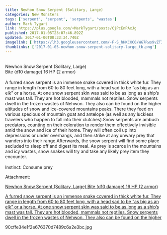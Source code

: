 ```yaml
---
title: Newhon Snow Serpent (Solitary, Large)
categories: New Monsters
tags: ['serpent', 'serpent', 'serpents', 'wastes']
author: Mark Tygart
link: https://plus.google.com/+MarkTygart/posts/CjPcEnPAxJg
published: 2017-01-05T23:07:46.892Z
updated: 2017-01-06T00:33:34.740Z
imagelink: ['https://lh3.googleusercontent.com/-F-S_hHKCXC0/WG7Rws9vZTI/AAAAAAAADVk/DmQAHoFTn64xgNRucb8V66Cpv9VjuJ_tQCJoC/w236-h253/90cffe34e1f2e676370d7489c6a2e3bc.jpg']
thumblinks: ['2017-01-05-newhon-snow-serpent-solitary-large_tb.png']
---
```


<br />Newhon Snow Serpent	(Solitary, Large)<br />Bite (d10 damage)	16 HP	(2 armor)<br /><br />A furred snow serpent is an immense snake covered in thick white fur. They range in length from 60 to 80 feet long, with a head sad to be “as big as an elk” or a horse. At one snow serpent skin was said to be as long as a ship’s mast was tall. They are hot blooded, mammals not reptiles. Snow serpents dwell in the frozen wastes of Nehwon. They also can be found on the higher altitudes of snow and ice-covered mountains peaks. There they feed on various specious of mountain goat and antelope (as well as any luckless travelers who happen to fall into their clutches).Snow serpents are ambush predators, counting on their coloration to render them effectively invisible amid the snow and ice of their home. They will often coil up into depressions or under overhangs, and then strike at any unwary prey that wanders into their range.Afterwards, the snow serpent will find some place secluded to sleep off and digest its meal. As prey is scarce in the mountains and icy wastes, snow snakes will try and take any likely prey item they encounter.<br /><br />Instinct: Consume prey


Attachment:

<a href='https://plus.google.com/photos/118088719859349999400/albums/6372261157922572993/6372261157409875250?sqi=100084733231320276299&sqsi=a00a0016-f654-4964-9167-775a274a627c&sqi=100084733231320276299&sqsi=a00a0016-f654-4964-9167-775a274a627c'>Newhon Snow Serpent (Solitary, Large)
Bite (d10 damage) 16 HP (2 armor)

A furred snow serpent is an immense snake covered in thick white fur. They range in length from 60 to 80 feet long, with a head sad to be “as big as an elk” or a horse. At one snow serpent skin was said to be as long as a ship’s mast was tall. They are hot blooded, mammals not reptiles. Snow serpents dwell in the frozen wastes of Nehwon. They also can be found on the higher</a>


90cffe34e1f2e676370d7489c6a2e3bc.jpg